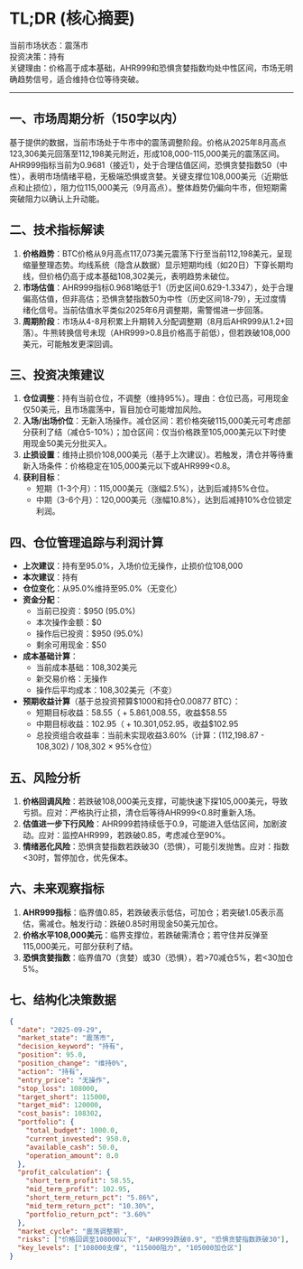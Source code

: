 # TL;DR (核心摘要)
当前市场状态：震荡市  
投资决策：持有  
关键理由：价格高于成本基础，AHR999和恐惧贪婪指数均处中性区间，市场无明确趋势信号，适合维持仓位等待突破。

---

## 一、市场周期分析（150字以内）
基于提供的数据，当前市场处于牛市中的震荡调整阶段。价格从2025年8月高点123,306美元回落至112,198美元附近，形成108,000-115,000美元的震荡区间。AHR999指标当前为0.9681（接近1），处于合理估值区间，恐惧贪婪指数50（中性），表明市场情绪平稳，无极端恐惧或贪婪。关键支撑位108,000美元（近期低点和止损位），阻力位115,000美元（9月高点）。整体趋势仍偏向牛市，但短期需突破阻力以确认上升动能。

## 二、技术指标解读
1. **价格趋势**：BTC价格从9月高点117,073美元震荡下行至当前112,198美元，呈现缩量整理态势。均线系统（隐含从数据）显示短期均线（如20日）下穿长期均线，但价格仍高于成本基础108,302美元，表明趋势未破位。
2. **市场估值**：AHR999指标0.9681略低于1（历史区间0.629-1.3347），处于合理偏高估值，但非高估；恐惧贪婪指数50为中性（历史区间18-79），无过度情绪化信号。当前估值水平类似2025年6月调整期，需警惕进一步回落。
3. **周期阶段**：市场从4-8月积累上升期转入分配调整期（8月后AHR999从1.2+回落）。牛熊转换信号未现（AHR999>0.8且价格高于前低），但若跌破108,000美元，可能触发更深回调。

## 三、投资决策建议
1. **仓位调整**：持有当前仓位，不调整（维持95%）。理由：仓位已高，可用现金仅50美元，且市场震荡中，盲目加仓可能增加风险。
2. **入场/出场价位**：无新入场操作。减仓区间：若价格突破115,000美元可考虑部分获利了结（减仓5-10%）；加仓区间：仅当价格跌至105,000美元以下时使用现金50美元分批买入。
3. **止损设置**：维持止损价108,000美元（基于上次建议）。若触发，清仓并等待重新入场条件：价格稳定在105,000美元以下或AHR999<0.8。
4. **获利目标**：  
   - 短期（1-3个月）：115,000美元（涨幅2.5%），达到后减持5%仓位。  
   - 中期（3-6个月）：120,000美元（涨幅10.8%），达到后减持10%仓位锁定利润。

## 四、仓位管理追踪与利润计算
- **上次建议**：持有至95.0%，入场价位无操作，止损价位108,000  
- **本次建议**：持有  
- **仓位变化**：从95.0%维持至95.0%（无变化）  
- **资金分配**：  
  - 当前已投资：$950 (95.0%)  
  - 本次操作金额：$0  
  - 操作后已投资：$950 (95.0%)  
  - 剩余可用现金：$50  
- **成本基础计算**：  
  - 当前成本基础：108,302美元  
  - 新交易价格：无操作  
  - 操作后平均成本：108,302美元（不变）  
- **预期收益计算**（基于总投资预算$1000和持仓0.00877 BTC）：  
  - 短期目标收益：$58.55（+5.86%），计算：目标价115,000美元，持仓价值$1,008.55，收益$58.55  
  - 中期目标收益：$102.95（+10.30%），计算：目标价120,000美元，持仓价值$1,052.95，收益$102.95  
  - 总投资组合收益率：当前未实现收益3.60%（计算：(112,198.87 - 108,302) / 108,302 × 95%仓位）

## 五、风险分析
1. **价格回调风险**：若跌破108,000美元支撑，可能快速下探105,000美元，导致亏损。应对：严格执行止损，清仓后等待AHR999<0.8时重新入场。  
2. **估值进一步下行风险**：AHR999若持续低于0.9，可能进入低估区间，加剧波动。应对：监控AHR999，若跌破0.85，考虑减仓至90%。  
3. **情绪恶化风险**：恐惧贪婪指数若跌破30（恐惧），可能引发抛售。应对：指数<30时，暂停加仓，优先保本。

## 六、未来观察指标
1. **AHR999指标**：临界值0.85，若跌破表示低估，可加仓；若突破1.05表示高估，需减仓。触发行动：跌破0.85时用现金50美元加仓。  
2. **价格水平108,000美元**：临界支撑位，若跌破需清仓；若守住并反弹至115,000美元，可部分获利了结。  
3. **恐惧贪婪指数**：临界值70（贪婪）或30（恐惧），若>70减仓5%，若<30加仓5%。

## 七、结构化决策数据
```json
{
  "date": "2025-09-29",
  "market_state": "震荡市",
  "decision_keyword": "持有",
  "position": 95.0,
  "position_change": "维持0%",
  "action": "持有",
  "entry_price": "无操作",
  "stop_loss": 108000,
  "target_short": 115000,
  "target_mid": 120000,
  "cost_basis": 108302,
  "portfolio": {
    "total_budget": 1000.0,
    "current_invested": 950.0,
    "available_cash": 50.0,
    "operation_amount": 0.0
  },
  "profit_calculation": {
    "short_term_profit": 58.55,
    "mid_term_profit": 102.95,
    "short_term_return_pct": "5.86%",
    "mid_term_return_pct": "10.30%",
    "portfolio_return_pct": "3.60%"
  },
  "market_cycle": "震荡调整期",
  "risks": ["价格回调至108000以下", "AHR999跌破0.9", "恐惧贪婪指数跌破30"],
  "key_levels": ["108000支撑", "115000阻力", "105000加仓区"]
}
```